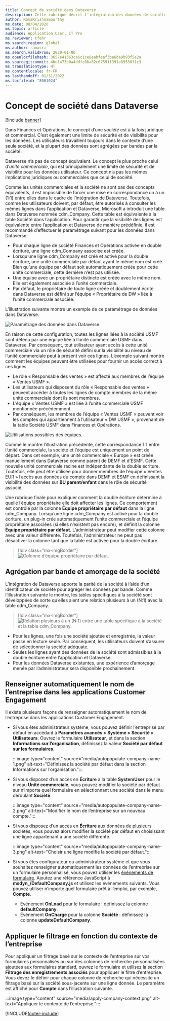 ```yaml
---
title: Concept de société dans Dataverse
description: Cette rubrique décrit l’intégration des données de société entre Finances et Opérations et Dataverse.
author: RamaKrishnamoorthy
ms.date: 08/04/2020
ms.topic: article
audience: Application User, IT Pro
ms.reviewer: tfehr
ms.search.region: global
ms.author: ramasri
ms.search.validFrom: 2020-01-06
ms.openlocfilehash: 3657e41363ca6c1ce8eabfeaf3ba6da9b93f5e2a
ms.sourcegitcommit: 4be1473b0a4ddfc0ba82c07591f391e89538f1c3
ms.translationtype: HT
ms.contentlocale: fr-FR
ms.lasthandoff: 01/31/2022
ms.locfileid: "8061024"
---
```

# <a name="company-concept-in-dataverse"></a>Concept de société dans Dataverse

[!include [banner](../../includes/banner.md)]




Dans Finances et Opérations, le concept d’une *société* est à la fois juridique et commercial. C’est également une limite de sécurité et de visibilité pour les données. Les utilisateurs travaillent toujours dans le contexte d’une seule société, et la plupart des données sont agrégées par bandes par la société.

Dataverse n’a pas de concept équivalent. Le concept le plus proche celui d’*unité commerciale*, qui est principalement une limite de sécurité et de visibilité pour les données utilisateur. Ce concept n’a pas les mêmes implications juridiques ou commerciales que celui de société.

Comme les unités commerciales et la société ne sont pas des concepts équivalents, il est impossible de forcer une mise en correspondance un à un (1:1) entre elles dans le cadre de l’intégration de Dataverse. Toutefois, comme les utilisateurs doivent, par défaut, être autorisés à consulter les mêmes lignes dans l’application et Dataverse, Microsoft a introduit une table dans Dataverse nommée cdm\_Company. Cette table est équivalente à la table Société dans l’application. Pour garantir que la visibilité des lignes est équivalente entre l’application et Dataverse de manière prédéfinie, il est recommandé d’effectuer le paramétrage suivant pour les données dans Dataverse:

+ Pour chaque ligne de société Finances et Opérations activée en double écriture, une ligne cdm\_Company associée est créée.
+ Lorsqu’une ligne cdm\_Company est créé et activé pour la double écriture, une unité commerciale par défaut ayant le même nom est créé. Bien qu’une équipe par défaut soit automatiquement créée pour cette unité commerciale, cette dernière n’est pas utilisée.
+ Une équipe avec un propriétaire distincte est créée avec le même nom. Elle est également associée à l’unité commerciale.
+ Par défaut, le propriétaire de toute ligne créée et doublement écrite dans Dataverse est défini sur l’équipe « Propriétaire de DW » liée à l’unité commerciale associée.

L’illustration suivante montre un exemple de ce paramétrage de données dans Dataverse.

![Paramétrage des données dans Dataverse.](media/dual-write-company-1.png)

En raison de cette configuration, toutes les lignes liées à la société USMF sont détenu par une équipe liée à l’unité commerciale USMF dans Dataverse. Par conséquent, tout utilisateur ayant accès à cette unité commerciale via un rôle de sécurité défini sur la visibilité au niveau de l’unité commerciale peut à présent voir ces lignes. L’exemple suivant montre comment les équipes peuvent être utilisées pour fournir un accès correct à ces lignes.

+ Le rôle « Responsable des ventes » est affecté aux membres de l’équipe « Ventes USMF ».
+ Les utilisateurs qui disposent du rôle « Responsable des ventes » peuvent accéder à toutes les lignes de compte membres de la même unité commerciale dont ils sont membres.
+ L’équipe « Ventes USMF » est liée à l’unité commerciale USMF mentionnée précédemment.
+ Par conséquent, les membres de l’équipe « Ventes USMF » peuvent voir les comptes qui appartiennent à l’utilisateur « DW USMF », provenant de la table Société USMF dans Finances et Opérations.

![Utilisations possibles des équipes.](media/dual-write-company-2.png)

Comme le montre l’illustration précédente, cette correspondance 1:1 entre l’unité commerciale, la société et l’équipe est uniquement un point de départ. Dans cet exemple, une unité commerciale « Europe » est créée manuellement dans Dataverse comme parent de DEMF et d’ESMF. Cette nouvelle unité commerciale racine est indépendante de la double écriture. Toutefois, elle peut être utilisée pour donner membres de l’équipe « Ventes EUR » l’accès aux données du compte dans DEMF et ESMF en définissant la visibilité des données sur **BU parent/enfant** dans le rôle de sécurité associé.

Une rubrique finale pour expliquer comment la double écriture détermine à quelle l’équipe propriétaire elle doit affecter les lignes. Ce comportement est contrôlé par la colonne **Équipe propriétaire par défaut** dans la ligne cdm\_Company. Lorsqu’une ligne cdm\_Company est activé pour la double écriture, un plug-in crée automatiquement l’unité commerciale et l’équipe propriétaire associées (si elles n’existent pas encore), et définit la colonne **Équipe propriétaire par défaut**. L’administrateur peut modifier cette colonne avec une valeur différente. Toutefois, l’administrateur ne peut pas désactiver la colonne tant que la table est activée pour la double écriture.

> [!div class="mx-imgBorder"]
![Colonne d’équipe propriétaire par défaut.](media/dual-write-default-owning-team.jpg)

## <a name="company-striping-and-bootstrapping"></a>Agrégation par bande et amorçage de la société

L’intégration de Dataverse apporte la parité de la société à l’aide d’un identificateur de société pour agréger les données par bande. Comme l’illustration suivante le montre, les tables spécifiques à la société sont développées de sorte qu’elles aient une relation plusieurs à un (N:1) avec la table cdm\_Company.

> [!div class="mx-imgBorder"]
![Relation plusieurs à un (N:1) entre une table spécifique à la société et la table cdm_Company.](media/dual-write-bootstrapping.png)

+ Pour les lignes, une fois une société ajoutée et enregistrée, la valeur passe en lecture seule. Par conséquent, les utilisateurs doivent s’assurer de sélectionner la société adéquate.
+ Seules les lignes ayant des données de la société sont admissibles à la double écriture entre l’application et Dataverse.
+ Pour les données Dataverse existantes, une expérience d’amorçage menée par l’administrateur sera disponible prochainement.


## <a name="autopopulate-company-name-in-customer-engagement-apps"></a>Renseigner automatiquement le nom de l’entreprise dans les applications Customer Engagement

Il existe plusieurs façons de renseigner automatiquement le nom de l’entreprise dans les applications Customer Engagement.

+ Si vous êtes administrateur système, vous pouvez définir l’entreprise par défaut en accédant à **Paramètres avancés > Système > Sécurité > Utilisateurs**. Ouvrez le formulaire **Utilisateur**, et dans la section **Informations sur l’organisation**, définissez la valeur **Société par défaut sur les formulaires**.

    :::image type="content" source="media/autopopulate-company-name-1.png" alt-text="Définissez la société par défaut dans la section Informations sur l’organisation.":::

+ Si vous disposez d’un accès en **Écriture** à la table **SystemUser** pour le niveau **Unité commerciale**, vous pouvez modifier la société par défaut sur n’importe quel formulaire en sélectionnant une société dans le menu déroulant **Société**.

    :::image type="content" source="media/autopopulate-company-name-2.png" alt-text="Modifier le nom de l’entreprise sur un nouveau compte.":::

+ Si vous disposez d’un accès en **Écriture** aux données de plusieurs sociétés, vous pouvez alors modifier la société par défaut en choisissant une ligne appartenant à une société différente.

    :::image type="content" source="media/autopopulate-company-name-3.png" alt-text="Choisir une ligne modifie la société par défaut.":::

+ Si vous êtes configurateur ou administrateur système et que vous souhaitez renseigner automatiquement les données de l’entreprise sur un formulaire personnalisé, vous pouvez utiliser les [événements de formulaire](/powerapps/developer/model-driven-apps/clientapi/events-forms-grids). Ajoutez une référence JavaScript à **msdyn_/DefaultCompany.js** et utilisez les événements suivants. Vous pouvez utiliser n’importe quel formulaire prêt à l’emploi, par exemple, **Compte**.

    + Événement **OnLoad** pour le formulaire : définissez la colonne **defaultCompany**.
    + Événement **OnCharge** pour la colonne **Société** : définissez la colonne **updateDefaultCompany**.

## <a name="apply-filtering-based-on-the-company-context"></a>Appliquer le filtrage en fonction du contexte de l’entreprise

Pour appliquer un filtrage basé sur le contexte de l’entreprise sur vos formulaires personnalisés ou sur des colonnes de recherche personnalisées ajoutées aux formulaires standard, ouvrez le formulaire et utilisez la section **Filtrage des enregistrements associés** pour appliquer le filtre d’entreprise. Vous devez le définir pour chaque colonne de recherche qui nécessite un filtrage basé sur la société sous-jacente sur une ligne donnée. Le paramètre est affiché pour **Compte** dans l’illustration suivante.

:::image type="content" source="media/apply-company-context.png" alt-text="Appliquer le contexte de l’entreprise.":::



[!INCLUDE[footer-include](../../../../includes/footer-banner.md)]